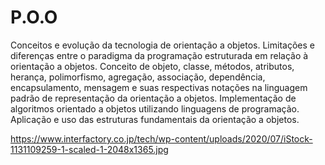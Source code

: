# P.O.O
Conceitos e evolução da tecnologia de orientação a objetos. Limitações e diferenças entre o paradigma da programação estruturada em relação à orientação a objetos. Conceito de objeto, classe, métodos, atributos, herança, polimorfismo, agregação, associação, dependência, encapsulamento, mensagem e suas respectivas notações na linguagem padrão de representação da orientação a objetos. Implementação de algoritmos orientado a objetos utilizando linguagens de programação. Aplicação e uso das estruturas fundamentais da orientação a objetos.

https://www.interfactory.co.jp/tech/wp-content/uploads/2020/07/iStock-1131109259-1-scaled-1-2048x1365.jpg 

